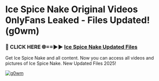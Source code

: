 # Ice Spice Nake Original Videos 0nlyFans Leaked - Files Updated! (g0wm)

<h3>🔴 CLICK HERE 🌐==►► <a href="https://tinyurl.com/up5wt9bj" rel="nofollow">Ice Spice Nake Updated Files</a></h3>

Get Ice Spice Nake and all content. Now you can access all videos and pictures of Ice Spice Nake. New Updated Files 2025!

[![g0wm](https://i.imgur.com/ABiUzMV.gif)](https://tinyurl.com/up5wt9bj)
